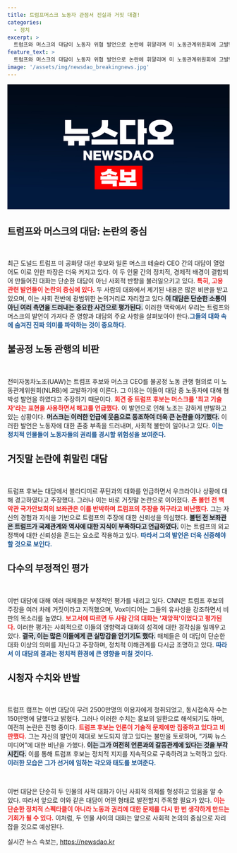 ```yaml
---
title: 트럼프머스크 노동자 관점서 진실과 거짓 대결!
categories:
  - 정치
excerpt: >
  트럼프와 머스크의 대담이 노동자 위협 발언으로 논란에 휘말리며 미 노동관계위원회에 고발당했다. 두 사람의 대화는 거짓말 논란과 부정적인 평가로 이어지고 있다. 클릭해서 자세히 알아보세요!
feature_text: >
  트럼프와 머스크의 대담이 노동자 위협 발언으로 논란에 휘말리며 미 노동관계위원회에 고발당했다. 두 사람의 대화는 거짓말 논란과 부정적인 평가로 이어지고 있다. 클릭해서 자세히 알아보세요!
image: '/assets/img/newsdao_breakingnews.jpg'
---
```


<p><img src="/assets/img/newsdao_breakingnews.jpg" alt="koreaapp 속보" /></p>

<h2 data-ke-size="size26">트럼프와 머스크의 대담: 논란의 중심</h2>

<p data-ke-size="size16">&nbsp;</p>

<p>최근 도널드 트럼프 미 공화당 대선 후보와 일론 머스크 테슬라 CEO 간의 대담이 열렸어도 이로 인한 파장은 더욱 커지고 있다. 이 두 인물 간의 정치적, 경제적 배경이 결합되어 만들어진 대화는 단순한 대담이 아닌 사회적 반향을 불러일으키고 있다. <b><span style="color: #ee2323;">특히, 고용 관련 발언들이 논란의 중심에 있다.</span></b> 두 사람의 대화에서 제기된 내용은 많은 비판을 받고 있으며, 이는 사회 전반에 광범위한 논의거리로 자리잡고 있다.<b><span style="background-color: #21538527;">이 대담은 단순한 소통이 아닌 여러 측면을 드러내는 중요한 사건으로 평가된다.</span></b> 이러한 맥락에서 우리는 트럼프와 머스크의 발언이 가져다 준 영향과 대담의 주요 사항을 살펴보아야 한다.<b><span style="color: #1a5490;">그들의 대화 속에 숨겨진 진짜 의미를 파악하는 것이 중요하다.</span></b></p>

<h2 data-ke-size="size26">불공정 노동 관행의 비판</h2>

<p data-ke-size="size16">&nbsp;</p>

<p>전미자동차노조(UAW)는 트럼프 후보와 머스크 CEO를 불공정 노동 관행 혐의로 미 노동관계위원회(NLRB)에 고발하기에 이른다. 그 이유는 이들이 대담 중 노동자에 대해 협박성 발언을 하였다고 주장하기 때문이다. <b><span style="color: #ee2323;">회견 중 트럼프 후보는 머스크를 '최고 기술자'라는 표현을 사용하면서 해고를 언급했다.</span></b> 이 발언으로 인해 노조는 강하게 반발하고 있는 상황이다. <b><span style="background-color: #21538527;">머스크는 이러한 언급에 웃음으로 동조하여 더욱 큰 논란을 야기했다.</span></b> 이러한 발언은 노동자에 대한 존중 부족을 드러내며, 사회적 불만이 일어나고 있다. <b><span style="color: #1a5490;">이는 정치적 인물들이 노동자들의 권리를 경시할 위험성을 보여준다.</span></b></p>

<h2 data-ke-size="size26">거짓말 논란에 휘말린 대담</h2>

<p data-ke-size="size16">&nbsp;</p>

<p>트럼프 후보는 대담에서 블라디미르 푸틴과의 대화를 언급하면서 우크라이나 상황에 대해 경고하였다고 주장했다. 그러나 이는 바로 거짓말 논란으로 이어졌다. <b><span style="color: #ee2323;">존 볼턴 전 백악관 국가안보회의 보좌관은 이를 반박하며 트럼프의 주장을 허구라고 비난했다.</span></b> 그는 자신의 경험과 지식을 기반으로 트럼프의 주장에 대한 신뢰성을 의심했다. <b><span style="background-color: #21538527;">볼턴 전 보좌관은 트럼프가 국제관계와 역사에 대한 지식이 부족하다고 언급하였다.</span></b> 이는 트럼프의 외교정책에 대한 신뢰성을 흔드는 요소로 작용하고 있다. <b><span style="color: #1a5490;">따라서 그의 발언은 더욱 신중해야 할 것으로 보인다.</span></b></p>

<h2 data-ke-size="size26">다수의 부정적인 평가</h2>

<p data-ke-size="size16">&nbsp;</p>

<p>이번 대담에 대해 여러 매체들은 부정적인 평가를 내리고 있다. CNN은 트럼프 후보의 주장을 여러 차례 거짓이라고 지적했으며, Vox미디어는 그들의 유사성을 강조하면서 비판의 목소리를 높였다. <b><span style="color: #ee2323;">보고서에 따르면 두 사람 간의 대화는 '재앙적'이었다고 평가된다.</span></b> 이러한 평가는 사회적으로 이들의 영향력과 대화의 성격에 대한 경각심을 일깨우고 있다. <b><span style="background-color: #21538527;">결국, 이는 많은 이들에게 큰 실망감을 안기기도 했다.</span></b> 매체들은 이 대담이 단순한 대화 이상의 의미를 지닌다고 주장하며, 정치적 이해관계를 다시금 조명하고 있다. <b><span style="color: #1a5490;">따라서 이 대담의 결과는 정치적 환경에 큰 영향을 미칠 것이다.</span></b></p>

<h2 data-ke-size="size26">시청자 수치와 반발</h2>

<p data-ke-size="size16">&nbsp;</p>

<p>트럼프 캠프는 이번 대담이 무려 2500만명의 이용자에게 청취되었고, 동시접속자 수는 150만명에 달했다고 밝혔다. 그러나 이러한 수치는 홍보의 일환으로 해석되기도 하며, 여전히 논란은 진행 중이다. <b><span style="color: #ee2323;">트럼프 후보는 언론이 기술적 문제에만 집중하고 있다고 비판했다.</span></b> 그는 자신의 발언이 제대로 보도되지 않고 있다는 불만을 토로하며, “가짜 뉴스 미디어”에 대한 비난을 가했다. <b><span style="background-color: #21538527;">이는 그가 여전히 언론과의 갈등관계에 있다는 것을 부각시킨다.</span></b> 이를 통해 트럼프 후보는 정치적 지지를 지속적으로 구축하려고 노력하고 있다. <b><span style="color: #1a5490;">이러한 모습은 그가 선거에 임하는 각오와 태도를 보여준다.</span></b></p>

<p data-ke-size="size16">&nbsp;</p>

<p>이번 대담은 단순히 두 인물의 사적 대화가 아닌 사회적 의제를 형성하고 있음을 알 수 있다. 따라서 앞으로 이와 같은 대담이 어떤 형태로 발전할지 주목할 필요가 있다. <b><span style="color: #ee2323;">이는 단순한 정치적 스펙타클이 아니라 노동과 권리에 대한 문제를 다시 한 번 생각하게 만드는 기회가 될 수 있다.</span></b> 이처럼, 두 인물 사이의 대화는 앞으로 사회적 논의의 중심으로 자리잡을 것으로 예상된다.</p>
실시간 뉴스 속보는, <a href="https://newsdao.kr" rel="dofollow">https://newsdao.kr</a>


